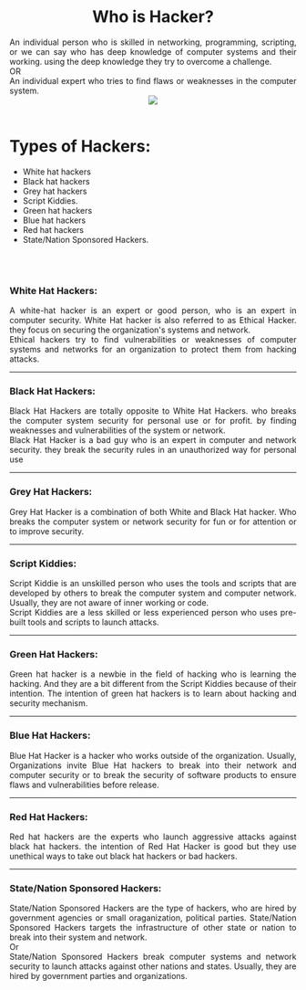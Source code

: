<b><h1 align ="center">Who is Hacker?</h1></b>
<div style="text-align: justify"> 
An individual person who is skilled in networking, programming, scripting, or we can say who has deep knowledge of computer systems and their working. using the deep knowledge they try to overcome a challenge.  
<br>
OR
<br>
An individual expert who tries to find flaws or weaknesses in the computer system. </div>
<div align="center">
<img src="https://i.imgur.com/HB0ooW6.jpg"/>
</div>


<br>

<h1>Types of Hackers:</h1>

* White hat hackers
* Black hat hackers
* Grey hat hackers
* Script Kiddies.
* Green hat hackers
* Blue hat hackers
* Red hat hackers
* State/Nation Sponsored Hackers.

<br>
<br>
<div style="text-align: justify"> 
<h3>White Hat Hackers:</h3>
A white-hat hacker is an expert or good person, who is an expert in computer security. White Hat hacker is also referred to as Ethical Hacker. they focus on securing the organization's systems and network.
<br>
Ethical hackers try to find vulnerabilities or weaknesses of computer systems and networks for an organization to protect them from hacking attacks.
<hr/>
<h3>Black Hat Hackers:</h3>
Black Hat Hackers are totally opposite to White Hat Hackers. who breaks the computer system security for personal use or for profit. by finding weaknesses and vulnerabilities of the system or network.
<br>
Black Hat Hacker is a bad guy who is an expert in computer and network security. they break the security rules in an unauthorized way for personal use


<hr/>
<h3>Grey Hat Hackers:</h3>
Grey Hat Hacker is a combination of both White and Black Hat hacker. Who breaks the computer system or network security for fun or for attention or to improve security.

<hr/>
<h3>Script Kiddies:</h3>
Script Kiddie is an unskilled person who uses the tools and scripts that are developed by others to break the computer system and computer network. Usually, they are not aware of inner working or code.
<br>
Script Kiddies are a less skilled or less experienced person who uses pre-built tools and scripts to launch attacks.
<hr/>
<h3>Green Hat Hackers:</h3>
Green hat hacker is a newbie in the field of hacking who is learning the hacking. And they are a bit different from the Script Kiddies because of their intention. The intention of green hat hackers is to learn about hacking and security mechanism.

<hr/>
<h3>Blue Hat Hackers:</h3>
Blue Hat Hacker is a hacker who works outside of the organization. Usually, Organizations invite Blue Hat hackers to break into their network and computer security or to break the security of software products to ensure flaws and vulnerabilities before release.

<hr/>
<h3>Red Hat Hackers:</h3>
Red hat hackers are the experts who launch aggressive attacks against black hat hackers. the intention of Red Hat Hacker is good but they use unethical ways to take out black hat hackers or bad hackers.

<hr/>
<h3>State/Nation Sponsored Hackers:</h3>
State/Nation Sponsored Hackers are the type of hackers, who are hired by government agencies or small oraganization, political parties. State/Nation Sponsored Hackers targets the infrastructure of other state or nation to break into their system and network.
<br>
Or
<br>
State/Nation Sponsored Hackers break computer systems and network security to launch attacks against other nations and states. Usually, they are hired by government parties and organizations.
</div>


